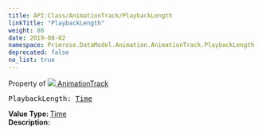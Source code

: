 ```yaml
---
title: API:Class/AnimationTrack/PlaybackLength
linkTitle: "PlaybackLength"
weight: 80
date: 2019-08-02
namespace: Primrose.DataModel.Animation.AnimationTrack.PlaybackLength
deprecated: false
no_list: true
---
```

Property of <a href="/docs/api-reference/Class/AnimationTrack"><img src="/icons/silk/film.png"/>&nbsp;AnimationTrack</a>
<pre class="method-declaration">
PlaybackLength: <a class="type" href="/docs/api-reference/DataType/Time">Time</a></pre>
<b>Value Type: </b>
<a class="type" href="/docs/api-reference/DataType/Time">Time</a>
<br/>
<b>Description: </b>